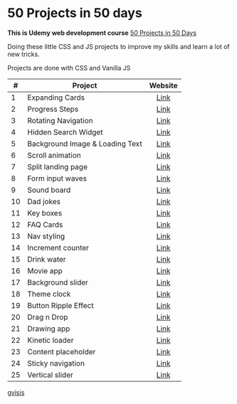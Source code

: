 # 50 Projects in 50 days

**This is Udemy web development course** [50 Projects in 50 Days](https://www.udemy.com/course/50-projects-50-days/)

Doing these little CSS and JS projects to improve my skills and learn a lot of new tricks.

Projects are done with CSS and Vanilla JS

| #   | Project                         |                                  Website                                   |
| --- | ------------------------------- | :------------------------------------------------------------------------: |
| 1   | Expanding Cards                 |   [Link](https://gvisis.github.io/50-projects-50-days/expanding-cards/)    |
| 2   | Progress Steps                  |    [Link](https://gvisis.github.io/50-projects-50-days/progress-steps/)    |
| 3   | Rotating Navigation             | [Link](https://gvisis.github.io/50-projects-50-days/rotating-navigation/)  |
| 4   | Hidden Search Widget            |    [Link](https://gvisis.github.io/50-projects-50-days/hidden-search/)     |
| 5   | Background Image & Loading Text |      [Link](https://gvisis.github.io/50-projects-50-days/bg-loading/)      |
| 6   | Scroll animation                |   [Link](https://gvisis.github.io/50-projects-50-days/scroll-animation/)   |
| 7   | Split landing page              |  [Link](https://gvisis.github.io/50-projects-50-days/split-landing-page/)  |
| 8   | Form input waves                |   [Link](https://gvisis.github.io/50-projects-50-days/form-input-wave/)    |
| 9   | Sound board                     |     [Link](https://gvisis.github.io/50-projects-50-days/sound-board/)      |
| 10  | Dad jokes                       |      [Link](https://gvisis.github.io/50-projects-50-days/dad-jokes/)       |
| 11  | Key boxes                       |      [Link](https://gvisis.github.io/50-projects-50-days/key-boxes/)       |
| 12  | FAQ Cards                       |         [Link](https://gvisis.github.io/50-projects-50-days/faq/)          |
| 13  | Nav styling                     |     [Link](https://gvisis.github.io/50-projects-50-days/nav-styling/)      |
| 14  | Increment counter               |  [Link](https://gvisis.github.io/50-projects-50-days/increment-counter/)   |
| 15  | Drink water                     |     [Link](https://gvisis.github.io/50-projects-50-days/drink-water/)      |
| 16  | Movie app                       |      [Link](https://gvisis.github.io/50-projects-50-days/movie-app/)       |
| 17  | Background slider               |  [Link](https://gvisis.github.io/50-projects-50-days/background-slider/)   |
| 18  | Theme clock                     |     [Link](https://gvisis.github.io/50-projects-50-days/theme-clock/)      |
| 19  | Button Ripple Effect            | [Link](https://gvisis.github.io/50-projects-50-days/button-ripple-effect/) |
| 20  | Drag n Drop                     |     [Link](https://gvisis.github.io/50-projects-50-days/drag-n-drop/)      |
| 21  | Drawing app                     |     [Link](https://gvisis.github.io/50-projects-50-days/drawing-app/)      |
| 22  | Kinetic loader                  |    [Link](https://gvisis.github.io/50-projects-50-days/kinetic-loader/)    |
| 23  | Content placeholder             | [Link](https://gvisis.github.io/50-projects-50-days/content-placeholder/)  |
| 24  | Sticky navigation               |      [Link](https://gvisis.github.io/50-projects-50-days/sticky-nav/)      |
| 25  | Vertical slider                 |  [Link](https://gvisis.github.io/50-projects-50-days/vertical-slider-ui/)  |

[gvisis](https://github.com/gvisis)
